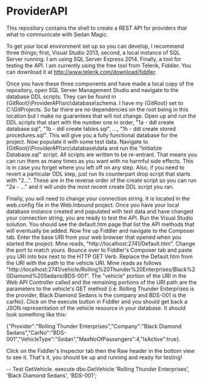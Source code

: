 ProviderAPI
===========

This repository contains the shell to create a REST API for providers that what to communicate with Sedan Magic.

To get your local environment set up so you can develop, I recommend three things; first, Visual Studio 2013, second, a local instance
of SQL Server running.  I am using SQL Server Express 2014.  Finally, a tool for testing the API.  I am currently using the free tool
from Telerik, Fiddler.  You can download it at http://www.telerik.com/download/fiddler.

Once you have these three components and have made a local copy of the repository, open SQL Server Management Studio and navigate to the 
database DDL scripts.  They can be found in {GitRoot}\ProviderAPI\src\database\schema.  I have my {GitRoot} set to C:\GitProjects.  So far
there are no dependencies on the root being in this location but I make no guarantees that will not change.  Open up and run the DDL scripts
that start with the number one in order, "1a - ddl create database.sql", "1b - ddl create tables.sql", ..., "1h - ddl create stored procedures.sql".
This will give you a fully functional database for the project.  Now populate it with some test data.  Navigate to {GitRoot}\ProviderAPI\src\database\data
and run the "Initialize Database.sql" script.  All scripts are written to be re-entrant.  That means you can run them as many times as you want with no
harmful side effects.  This is in case you forget where you left off on any step.  Also, if you need to revert a particular DDL step, just run its 
counterpart drop script that starts with "2...".  These are in the reverse order of the create script so you can run "2a - ..." and it will undo the
most recent create DDL script you ran.

Finally, you will need to change your connection string.  It is located in the web.config file in the Web.Inbound project.  Once you have your local database
instance created and populated with test data and have changed your connection string, you are ready to test the API.  Run the Visual Studio solution.  You
should see the default.htm page that list the API methods that will eventually be added.  Now fire up Fiddler and navigate to the Composer tab.  Enter the
base URI from your web browser that opened when you started the project.  Mine reads, "http://localhost:2741/Default.htm".  Change the port to match yours.
Bounce over to Fiddler's Composer tab and paste you URI into box next to the HTTP GET Verb.  Replace the Default.htm from the URI with the path to the 
vehicle URI.  Mine reads as follows "http://localhost:2741/vehicle/Rolling%20Thunder%20Enterprises/Black%20Diamond%20Sedans/BDS-001".  The "vehicle" portion
of the URI in the Web API Controller called and the remaining portions of the URI path are the parameters to the vehicle's GET method (i.e. Rolling Thunder 
Enterprises is the provider, Black Diamond Sedans is the company and BDS-001 is the carNo).  Click on the execute button in Fiddler and you should get back a 
JSON representation of the vehicle resource in your database.  It should look something like this:

{"Provider":"Rolling Thunder Enterprises","Company":"Black Diamond Sedans","CarNo":"BDS-001","VehicleType":"Sedan","MaxNoOfPassengers":4,"IsActive":true}.

Click on the Fiddler's Inspector tab then the Raw header in the bottom view to see it.  That's it, you should be up and running and ready for testing!

-- Test GetVehicle.
execute dbo.GetVehicle 'Rolling Thunder Enterprises', 'Black Diamond Sedans', 'BDS-001';
